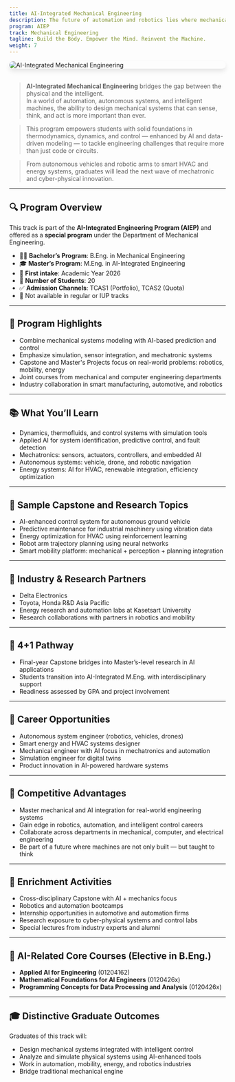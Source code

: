 ```yaml
---
title: AI-Integrated Mechanical Engineering
description: The future of automation and robotics lies where mechanical systems meet intelligent algorithms.
program: AIEP
track: Mechanical Engineering
tagline: Build the Body. Empower the Mind. Reinvent the Machine.
weight: 7
---
```


<img src="/img/banners/mechanical-hero.png"
     alt="AI-Integrated Mechanical Engineering"
     style="max-width: 100%; height: auto; margin: 0 0 2rem 0; border-radius: 1rem; box-shadow: 0 6px 12px rgba(0,0,0,0.1); display: block;" />

> **AI-Integrated Mechanical Engineering** bridges the gap between the physical and the intelligent.  
> In a world of automation, autonomous systems, and intelligent machines, the ability to design mechanical systems that can sense, think, and act is more important than ever.

> This program empowers students with solid foundations in thermodynamics, dynamics, and control — enhanced by AI and data-driven modeling — to tackle engineering challenges that require more than just code or circuits.

> From autonomous vehicles and robotic arms to smart HVAC and energy systems, graduates will lead the next wave of mechatronic and cyber-physical innovation.

---

## 🔍 Program Overview

This track is part of the **AI-Integrated Engineering Program (AIEP)** and offered as a **special program** under the Department of Mechanical Engineering.

- 🧑‍🏫 **Bachelor’s Program**: B.Eng. in Mechanical Engineering
- 🎓 **Master’s Program**: M.Eng. in AI-Integrated Engineering
- 📅 **First intake**: Academic Year 2026
- 👥 **Number of Students**: 20
- ✅ **Admission Channels**: TCAS1 (Portfolio), TCAS2 (Quota)
- 🚫 Not available in regular or IUP tracks

---

## 🧠 Program Highlights

- Combine mechanical systems modeling with AI-based prediction and control
- Emphasize simulation, sensor integration, and mechatronic systems
- Capstone and Master's Projects focus on real-world problems: robotics, mobility, energy
- Joint courses from mechanical and computer engineering departments
- Industry collaboration in smart manufacturing, automotive, and robotics

---

## 📚 What You’ll Learn

- Dynamics, thermofluids, and control systems with simulation tools
- Applied AI for system identification, predictive control, and fault detection
- Mechatronics: sensors, actuators, controllers, and embedded AI
- Autonomous systems: vehicle, drone, and robotic navigation
- Energy systems: AI for HVAC, renewable integration, efficiency optimization

---

## 🧪 Sample Capstone and Research Topics

- AI-enhanced control system for autonomous ground vehicle
- Predictive maintenance for industrial machinery using vibration data
- Energy optimization for HVAC using reinforcement learning
- Robot arm trajectory planning using neural networks
- Smart mobility platform: mechanical + perception + planning integration

---

## 🤝 Industry & Research Partners

- Delta Electronics
- Toyota, Honda R&D Asia Pacific
- Energy research and automation labs at Kasetsart University
- Research collaborations with partners in robotics and mobility

---

## 🔄 4+1 Pathway

- Final-year Capstone bridges into Master’s-level research in AI applications
- Students transition into AI-Integrated M.Eng. with interdisciplinary support
- Readiness assessed by GPA and project involvement

---

## 🧭 Career Opportunities

- Autonomous system engineer (robotics, vehicles, drones)
- Smart energy and HVAC systems designer
- Mechanical engineer with AI focus in mechatronics and automation
- Simulation engineer for digital twins
- Product innovation in AI-powered hardware systems

---

## 🌟 Competitive Advantages

- Master mechanical and AI integration for real-world engineering systems
- Gain edge in robotics, automation, and intelligent control careers
- Collaborate across departments in mechanical, computer, and electrical engineering
- Be part of a future where machines are not only built — but taught to think

---

## 🎒 Enrichment Activities

- Cross-disciplinary Capstone with AI + mechanics focus
- Robotics and automation bootcamps
- Internship opportunities in automotive and automation firms
- Research exposure to cyber-physical systems and control labs
- Special lectures from industry experts and alumni

---

## 🧩 AI-Related Core Courses (Elective in B.Eng.)

- **Applied AI for Engineering** (01204162)
- **Mathematical Foundations for AI Engineers** (0120426x)
- **Programming Concepts for Data Processing and Analysis** (0120426x)

---

## 🎓 Distinctive Graduate Outcomes

Graduates of this track will:

- Design mechanical systems integrated with intelligent control
- Analyze and simulate physical systems using AI-enhanced tools
- Work in automation, mobility, energy, and robotics industries
- Bridge traditional mechanical engine

